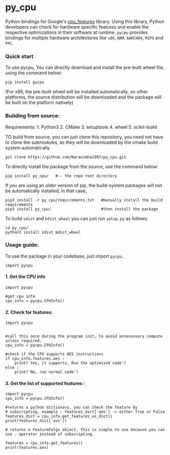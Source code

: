 # py_cpu
Python bindings for Google's [cpu_features](https://github.com/google/cpu_features) library. Using this library, Python developers can check for hardware specific features and enable the respective optimizations in their software at runtime. `pycpu` provides bindings for multiple hardware architectures like `x86`, `ARM`, `AARCH64`, `MIPS` and `PPC`. 

### Quick start
To use pycpu, You can directly download and install the pre-built wheel file, using the command below:
```
pip install pycpu
```

(For x86, the pre-built wheel will be installed automatically, on other platforms, the source distribution will be downloaded and the package will be built on the platform natively)

### Building from source:

Requirements:
    1. Python3
    2. CMake
    3. setuptools
    4. wheel
    5. scikit-build

TO build from source, you can just clone this repository, you need not have to clone the submodules, as they will be downloaded by the cmake build system automatically.
```
git clone https://github.com/Narasimha1997/py_cpu.git
```

To directly install the package from the source, use the command below:
```
pip install py_cpu/   #-- the repo root directory
```

If you are using an older version of pip, the build-system packages will not be automatically installed, in that case,
```
pip3 install -r py_cpu/requirements.txt   #manually install the build requirements
pip3 install py_cpu/                      #then install the package
```

To build `sdist` and `bdist_wheel` you can just run `setup.py` as follows:
```
cd py_cpu/
python3 install sdist bdist_wheel
```

### Usage guide:
To use the package in your codebase, just import `pycpu`.

```
import pycpu
```

#### 1. Get the CPU info
```python3
import pycpu

#get cpu info
cpu_info = pycpu.CPUInfo()
```

#### 2. Check for features:
```python3
import pycpu


#call this once during the program init, to avoid unnecessary compute unless required.
cpu_info = pycpu.CPUInfo()

#check if the CPU supports AES instructions
if cpu_info.features.aes :
    print('Yes, it supports, Run the optimized code')
else :
    print('No, run normal code')

```

#### 3. Get the list of supported features :
```python3
import pycpu
cpu_info = pycpu.CPUInfo()

#returns a python dictionary, you can check the feature by
# subscripting, example : features_dict['aes'] -> either True or False
features_dict = cpu_info.get_features_as_dict()
print(features_dict['avx'])

# returns a FeatureFalgs object, this is simple to use because you can use . operator instead of subscripting.

features = cpu_info.get_features()
print(features.avx)
```